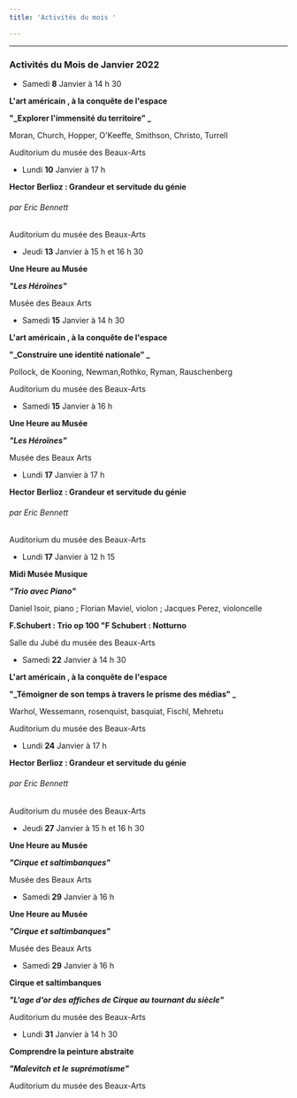 ```yaml
---
title: 'Activités du mois '

---
```

***

### Activités du Mois de Janvier 2022

* Samedi **8** Janvier à 14 h 30

**L'art américain , à la conquête de l'espace**

**"_Explorer l'immensité du territoire"   _**

Moran, Church, Hopper, O'Keeffe, Smithson, Christo, Turrell

Auditorium du musée des Beaux-Arts

* Lundi **10** Janvier à 17 h

**Hector Berlioz : Grandeur et servitude du génie**

###### par Eric Bennett

Auditorium du musée des Beaux-Arts

* Jeudi **13** Janvier à 15 h et 16 h 30

**Une Heure au Musée**

**_"Les Héroïnes"_**

Musée des Beaux Arts

* Samedi **15** Janvier à 14 h 30

**L'art américain , à la conquête de l'espace**

**"_Construire une identité nationale"   _**

Pollock, de Kooning, Newman,Rothko, Ryman, Rauschenberg

Auditorium du musée des Beaux-Arts

* Samedi **15** Janvier à  16 h

**Une Heure au Musée**

**_"Les Héroïnes"_**

Musée des Beaux Arts

* Lundi **17** Janvier à 17 h

**Hector Berlioz : Grandeur et servitude du génie**

###### par _Eric Bennett_

Auditorium du musée des Beaux-Arts

* Lundi **17** Janvier à 12 h 15

**Midi Musée Musique**

**_"Trio avec Piano"_**

Daniel Isoir, piano ; Florian Maviel, violon ; Jacques Perez, violoncelle

**F.Schubert : Trio op 100       "F Schubert : Notturno**

Salle du Jubé du musée des Beaux-Arts

* Samedi **22** Janvier à 14 h 30

**L'art américain , à la conquête de l'espace**

**"_Témoigner de son temps à travers le prisme des médias"   _**

Warhol, Wessemann, rosenquist, basquiat, Fischl, Mehretu

Auditorium du musée des Beaux-Arts

* Lundi **24** Janvier à 17 h

**Hector Berlioz : Grandeur et servitude du génie**

###### par Eric Bennett

Auditorium du musée des Beaux-Arts

* Jeudi **27** Janvier à 15 h et 16 h 30

**Une Heure au Musée**

**_"Cirque et saltimbanques"_**

Musée des Beaux Arts

* Samedi **29** Janvier à  16 h

**Une Heure au Musée**

**_"Cirque et saltimbanques"_**

Musée des Beaux Arts

* Samedi **29** Janvier à  16 h

**Cirque et saltimbanques**

**_"L'age d'or des affiches de Cirque au tournant du siècle"_**

Auditorium du musée des Beaux-Arts

* Lundi **31** Janvier à 14 h 30

**Comprendre la peinture abstraite**

**_"Malevitch et le suprématisme"_**

Auditorium du musée des Beaux-Arts